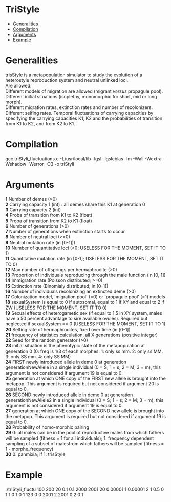 TriStyle
=================
   * [Generalities](#generalities)
   * [Compilation](#compilation)
   * [Arguments](#arguments)
   * [Example](#example)

# Generalities  
trisStyle is a metapopulation simulator to study the evolution of a heterostyle reproduction system and neutral unlinked loci.  
Are allowed:  
	Different models of migration are allowed (migrant _*versus*_ propagule pool).  
	Different initial situations (isoplethy, monomorphic for short, mid or long morph).  
	Different migration rates, extinction rates and number of recolonizers.  
	Different selfing rates. 
	Temporal fluctuations of carrying capacities by specifying the carrying capacities K1, K2 and the probabilities of transition from K1 to K2, and from K2 to K1.  


# Compilation  
gcc triStyli_fluctuations.c -L/usr/local/lib -lgsl -lgslcblas -lm -Wall -Wextra -Wshadow -Werror -O3 -o triStyli  
  
# Arguments  
__1__ Number of demes (>0)  
__2__ Carrying capacity 1 (int) : all demes share this K1 at generation 0  
__3__ Carrying capacity 2 (int)  
__4__ Proba of transition from K1 to K2 (float)  
__5__ Proba of transition from K2 to K1 (float)  
__6__ Number of generations (>0)  
__7__ Number of generations when extinction starts to occur  
__8__ Number of neutral loci (>=0)  
__9__ Neutral mutation rate (in [0-1]))  
__10__ Number of quantitative loci (>0; USELESS FOR THE MOMENT, SET IT TO 1)  
__11__ Quantitative mutation rate (in [0-1]; USELESS FOR THE MOMENT, SET IT TO 0)  
__12__ Max number of offsprings per hermaphrodite (>0)  
__13__ Proportion of individuals reproducing through the male function (in [0, 1])  
__14__ Immigration rate (Poisson distributed; >=0)  
__15__ Extinction rate (Binomialy distributed; in [0-1])  
__16__ Number of individuals recolonizing an extincted deme (>0)  
__17__ Colonization model, 'migration pool' (=0) or 'propagule pool' (=1) models  
__18__ sexualSystem is equal to 0 if autosomal, equal to 1 if XY and equal to 2 if ZW (USELESS FOR THE MOMENT, SET IT TO 0)  
__19__ Sexual effects of heterogametic sex (if equal to 1.5 in XY system, males have a 50 percent advantage to sire available ovules). Required but neglected if sexualSystem == 0 (USELESS FOR THE MOMENT, SET IT TO 1)  
__20__ Selfing rate of hermaphrodites, fixed over time (in [0-1])  
__21__ frequency of statistics calculation, all X generations (positive integer)  
__22__ Seed for the random generator (>0)  
__23__ initial situation is the phenotypic state of the metapopulation at generation 0 (0: freq is 1/3 of each morphes. 1: only ss mm. 2: only ss MM. 3: only SS mm. 4: only SS MM)  
__24__ FIRST newly introduced allele in deme 0 at generation generationNewAllele in a single individual (0 = S; 1 = s; 2 = M; 3 = m), this argument is not considered if argument 19 is equal to 0.  
__25__ generation at which ONE copy of the FIRST new allele is brought into the metapop. This argument is required but not considered if argument 20 is equal to 0.  
__26__ SECOND newly introduced allele in deme 0 at generation generationNewAllele2 in a single individual (0 = S; 1 = s; 2 = M; 3 = m), this argument is not considered if argument 19 is equal to 0.  
__27__ generation at which ONE copy of the SECOND new allele is brought into the metapop. This argument is required but not considered if argument 19 is equal to 0.  
__28__ Probability of homo-morphic pairing  
__29__ 0: all males can be in the pool of reproductive males from which fathers will be sampled (fitness = 1 for all individuals); 1: frequency dependent sampling of a subset of malesfrom which fathers will be sampled (fitness = 1 - morphe_frequency)  
__30__ 0: panmixia; if 1: trisStyle  



# Example  
./triStyli_fluctu 100   200 20 0.1 0.1   2000 2001   20 0.00001 1 0.00001   2 1   0.5 0 1   1   0 1   0   1   123   0   0   2001   2   2001   0.2   0 1  

